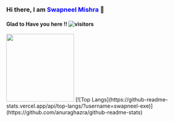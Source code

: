 ### Hi there, I am <span style="color:blue">Swapneel Mishra</span> 👋


#### Glad to Have you here !! ![visitors](https://visitor-badge.laobi.icu/badge?page_id=swapneel-exe.swapneel-exe)

<img height="180em" src="https://github-readme-stats.vercel.app/api?username=swapneel-exe&show_icons=true&hide_border=true&&count_private=true&include_all_commits=true" />
[![Top Langs](https://github-readme-stats.vercel.app/api/top-langs/?username=swapneel-exe)](https://github.com/anuraghazra/github-readme-stats)


